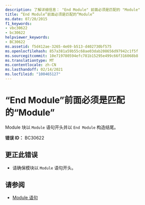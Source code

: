 ```yaml
---
description: 了解详细信息： "End Module" 前面必须是匹配的 "Module"
title: “End Module”前面必须是匹配的“Module”
ms.date: 07/20/2015
f1_keywords:
- vbc30622
- bc30622
helpviewer_keywords:
- BC30622
ms.assetid: f5d412ae-3265-4e69-b513-d402730bf575
ms.openlocfilehash: 857a381a59b55c68ae03dab208656d97942c1f5f
ms.sourcegitcommit: 10e719780594efc781b15295e499c66f316068b8
ms.translationtype: MT
ms.contentlocale: zh-CN
ms.lasthandoff: 02/14/2021
ms.locfileid: "100465127"
---
```

# <a name="end-module-must-be-preceded-by-a-matching-module"></a>“End Module”前面必须是匹配的“Module”

Module 块以 `Module` 语句开头并以 `End Module` 构造结尾。  
  
 **错误 ID：** BC30622  
  
## <a name="to-correct-this-error"></a>更正此错误  
  
- 请确保模块以 `Module` 语句开头。  
  
## <a name="see-also"></a>请参阅

- [Module 语句](../language-reference/statements/module-statement.md)
